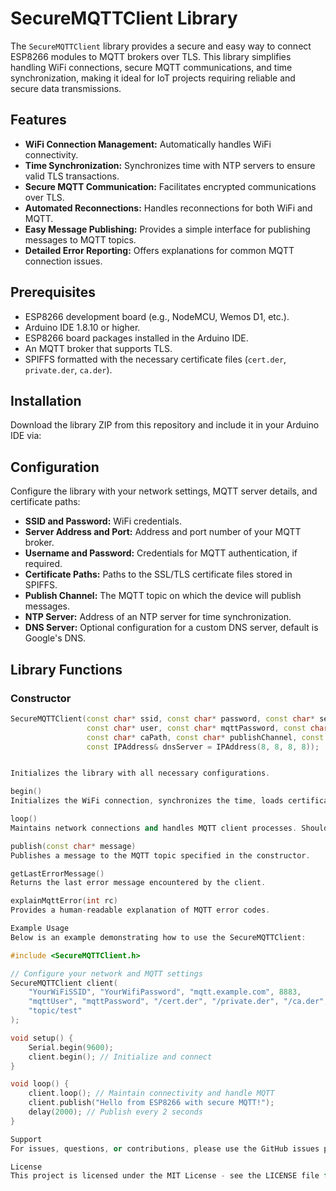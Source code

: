 # SecureMQTTClient Library

The `SecureMQTTClient` library provides a secure and easy way to connect ESP8266 modules to MQTT brokers over TLS. This library simplifies handling WiFi connections, secure MQTT communications, and time synchronization, making it ideal for IoT projects requiring reliable and secure data transmissions.

## Features

- **WiFi Connection Management:** Automatically handles WiFi connectivity.
- **Time Synchronization:** Synchronizes time with NTP servers to ensure valid TLS transactions.
- **Secure MQTT Communication:** Facilitates encrypted communications over TLS.
- **Automated Reconnections:** Handles reconnections for both WiFi and MQTT.
- **Easy Message Publishing:** Provides a simple interface for publishing messages to MQTT topics.
- **Detailed Error Reporting:** Offers explanations for common MQTT connection issues.

## Prerequisites

- ESP8266 development board (e.g., NodeMCU, Wemos D1, etc.).
- Arduino IDE 1.8.10 or higher.
- ESP8266 board packages installed in the Arduino IDE.
- An MQTT broker that supports TLS.
- SPIFFS formatted with the necessary certificate files (`cert.der`, `private.der`, `ca.der`).

## Installation

Download the library ZIP from this repository and include it in your Arduino IDE via:


## Configuration

Configure the library with your network settings, MQTT server details, and certificate paths:

- **SSID and Password:** WiFi credentials.
- **Server Address and Port:** Address and port number of your MQTT broker.
- **Username and Password:** Credentials for MQTT authentication, if required.
- **Certificate Paths:** Paths to the SSL/TLS certificate files stored in SPIFFS.
- **Publish Channel:** The MQTT topic on which the device will publish messages.
- **NTP Server:** Address of an NTP server for time synchronization.
- **DNS Server:** Optional configuration for a custom DNS server, default is Google's DNS.

## Library Functions

### Constructor

```cpp
SecureMQTTClient(const char* ssid, const char* password, const char* server, uint16_t port,
                 const char* user, const char* mqttPassword, const char* certPath, const char* keyPath,
                 const char* caPath, const char* publishChannel, const char* ntpServer = "pool.ntp.org",
                 const IPAddress& dnsServer = IPAddress(8, 8, 8, 8));


Initializes the library with all necessary configurations.

begin()
Initializes the WiFi connection, synchronizes the time, loads certificates, and connects to the MQTT broker.

loop()
Maintains network connections and handles MQTT client processes. Should be called regularly in the Arduino loop() function to manage connectivity.

publish(const char* message)
Publishes a message to the MQTT topic specified in the constructor.

getLastErrorMessage()
Returns the last error message encountered by the client.

explainMqttError(int rc)
Provides a human-readable explanation of MQTT error codes.

Example Usage
Below is an example demonstrating how to use the SecureMQTTClient:

#include <SecureMQTTClient.h>

// Configure your network and MQTT settings
SecureMQTTClient client(
    "YourWiFiSSID", "YourWifiPassword", "mqtt.example.com", 8883,
    "mqttUser", "mqttPassword", "/cert.der", "/private.der", "/ca.der",
    "topic/test"
);

void setup() {
    Serial.begin(9600);
    client.begin(); // Initialize and connect
}

void loop() {
    client.loop(); // Maintain connectivity and handle MQTT
    client.publish("Hello from ESP8266 with secure MQTT!");
    delay(2000); // Publish every 2 seconds
}

Support
For issues, questions, or contributions, please use the GitHub issues page of this repository.

License
This project is licensed under the MIT License - see the LICENSE file for details.


